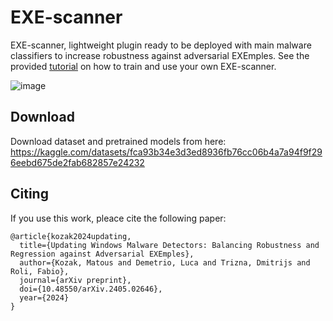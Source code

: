 # EXE-scanner
EXE-scanner, lightweight plugin ready to be deployed with main malware classifiers to increase robustness against adversarial EXEmples. See the provided [tutorial](https://github.com/matouskozak/EXE-scanner/blob/main/tutorial.ipynb) on how to train and use your own EXE-scanner.

![image](https://github.com/matouskozak/EXE-scanner/assets/55735845/47e470f3-f8cd-4060-b298-a2f3c0f535ca)


## Download
Download dataset and pretrained models from here: https://kaggle.com/datasets/fca93b34e3d3ed8936fb76cc06b4a7a94f9f296eebd675de2fab682857e24232

## Citing
If you use this work, pleace cite the following paper:
```
@article{kozak2024updating,
  title={Updating Windows Malware Detectors: Balancing Robustness and Regression against Adversarial EXEmples},
  author={Kozak, Matous and Demetrio, Luca and Trizna, Dmitrijs and Roli, Fabio},
  journal={arXiv preprint},
  doi={10.48550/arXiv.2405.02646},
  year={2024}
}
```
